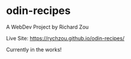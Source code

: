 # odin-recipes

A WebDev Project by Richard Zou

Live Site: https://rychzou.github.io/odin-recipes/

Currently in the works!